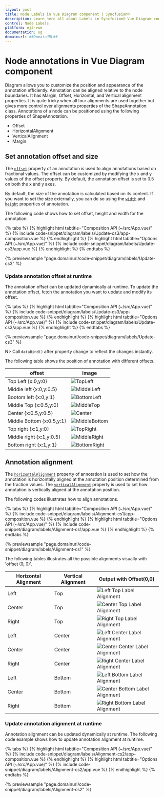 ```yaml
---
layout: post
title: Node Labels in Vue Diagram component | Syncfusion®
description: Learn here all about Labels in Syncfusion® Vue Diagram component of Syncfusion Essential® JS 2 and more.
control: Node Labels 
platform: ej2-vue
documentation: ug
domainurl: ##DomainURL##
---
```


# Node annotations in Vue Diagram component

Diagram allows you to customize the position and appearance of the annotation efficiently. Annotation can be aligned relative to the node boundaries. It has Margin, Offset, Horizontal, and Vertical alignment properties. It is quite tricky when all four alignments are used together but gives more control over alignments properties of the ShapeAnnotation class. Annotations of a node can be positioned using the following properties of ShapeAnnotation.

* Offset
* HorizontalAlignment
* VerticalAlignment
* Margin

## Set annotation offset and size

The [`offset`](https://ej2.syncfusion.com/vue/documentation/api/diagram/pointModel/) property of an annotation is used to align annotations based on fractional values. The offset can be customized by modifying the x and y values of the offset property. By default, the annotation offset is set to 0.5 on both the x and y axes.

By default, the size of the annotation is calculated based on its content. If you want to set the size externally, you can do so using the [`width`](https://ej2.syncfusion.com/vue/documentation/api/diagram/annotationModel/#width) and [`height`](https://ej2.syncfusion.com/vue/documentation/api/diagram/annotationModel/#height) properties of annotation.

The following code shows how to set offset, height and width for the annotation.

{% tabs %}
{% highlight html tabtitle="Composition API (~/src/App.vue)" %}
{% include code-snippet/diagram/labels/Update-cs3/app-composition.vue %}
{% endhighlight %}
{% highlight html tabtitle="Options API (~/src/App.vue)" %}
{% include code-snippet/diagram/labels/Update-cs3/app.vue %}
{% endhighlight %}
{% endtabs %}
        
{% previewsample "page.domainurl/code-snippet/diagram/labels/Update-cs3" %}

### Update annotation offset at runtime

The annotation offset can be updated dynamically at runtime. To update the annotation offset, fetch the annotation you want to update and modify its offset.

{% tabs %}
{% highlight html tabtitle="Composition API (~/src/App.vue)" %}
{% include code-snippet/diagram/labels/Update-cs3/app-composition.vue %}
{% endhighlight %}
{% highlight html tabtitle="Options API (~/src/App.vue)" %}
{% include code-snippet/diagram/labels/Update-cs3/app.vue %}
{% endhighlight %}
{% endtabs %}
        
{% previewsample "page.domainurl/code-snippet/diagram/labels/Update-cs3" %}

N> Call `dataBind()` after property change to reflect the changes instantly.

The following table shows the position of annotation with different offsets.

offset|image|
|-----|-----|
|Top Left {x:0,y:0} |![TopLeft](../images/diagram-annotation-in-lefttop-position.png)|
|Middle left {x:0,y:0.5}|![MiddelLeft](../images/diagram-annotation-in-leftcenter-position.png)|
|Bootom left {x:0,y:1}|![BottomLeft](../images/diagram-annotation-in-leftbottom-position.png)|
|Middle Top {x:0.5,y:0}|![MiddleTop](../images/diagram-annotation-in-centertop-position.png)|
|Center {x:0.5,y:0.5}|![Center](../images/diagram-annotation-in-center-position.png)|
|Middle Bottom {x:0.5,y:1}|![MiddleBottom](../images/diagram-annotation-in-centerbottom-position.png)|
|Top right {x:1,y:0}|![TopRight](../images/diagram-annotation-in-topright-position.png)|
|Middle right {x:1,y:0.5}|![MiddleRight](../images/diagram-annotation-in-rightcenter-position.png)|
|Bottom right {x:1,y:1}|![BottomRight](../images/diagram-annotation-in-rightbottom-position.png)|

## Annotation alignment

The [`horizontalAlignment`](https://ej2.syncfusion.com/vue/documentation/api/diagram/annotationModel/#horizontalalignment) property of annotation is used to set how the annotation is horizontally aligned at the annotation position determined from the fraction values. The [`verticalAlignment`](https://ej2.syncfusion.com/vue/documentation/api/diagram/annotationModel/#verticalalignment) property is used to set how annotation is vertically aligned at the annotation position.

The following codes illustrates how to align annotations.

{% tabs %}
{% highlight html tabtitle="Composition API (~/src/App.vue)" %}
{% include code-snippet/diagram/labels/Alignment-cs1/app-composition.vue %}
{% endhighlight %}
{% highlight html tabtitle="Options API (~/src/App.vue)" %}
{% include code-snippet/diagram/labels/Alignment-cs1/app.vue %}
{% endhighlight %}
{% endtabs %}
        
{% previewsample "page.domainurl/code-snippet/diagram/labels/Alignment-cs1" %}

The following tables illustrates all the possible alignments visually with 'offset (0, 0)'.

| Horizontal Alignment | Vertical Alignment | Output with Offset(0,0) |
| -------- | -------- | -------- |
| Left | Top | ![Left Top Label Alignment](../images/Label1.png) |
| Center | Top | ![Center Top Label Alignment](../images/Label2.png) |
| Right | Top |  ![Right Top Label Alignment](../images/Label3.png) |
| Left | Center | ![Left Center Label Alignment](../images/Label4.png) |
| Center | Center| ![Center Center Label Alignment](../images/Label5.png) |
| Right | Center | ![Right Center Label Alignment](../images/Label6.png) |
| Left | Bottom | ![Left Bottom Label Alignment](../images/Label7.png) |
| Center | Bottom | ![Center Bottom Label Alignment](../images/Label8.png) |
| Right |Bottom |![Right Bottom Label Alignment](../images/Label9.png) |

### Update annotation alignment at runtime

Annotation alignment can be updated dynamically at runtime. The following code example shows how to update annotation alignment at runtime.

{% tabs %}
{% highlight html tabtitle="Composition API (~/src/App.vue)" %}
{% include code-snippet/diagram/labels/Alignment-cs2/app-composition.vue %}
{% endhighlight %}
{% highlight html tabtitle="Options API (~/src/App.vue)" %}
{% include code-snippet/diagram/labels/Alignment-cs2/app.vue %}
{% endhighlight %}
{% endtabs %}
        
{% previewsample "page.domainurl/code-snippet/diagram/labels/Alignment-cs2" %}
